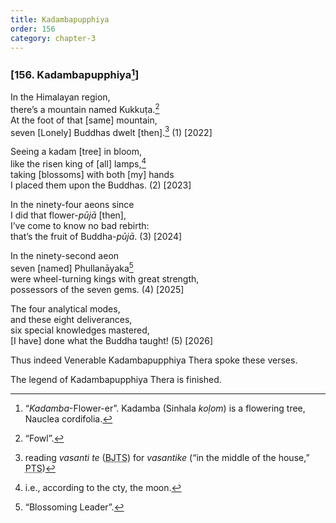 ```yaml
---
title: Kadambapupphiya
order: 156
category: chapter-3
---
```


### \[156. Kadambapupphiya[^1]\]

In the Himalayan region,  
there’s a mountain named Kukkuṭa.[^2]  
At the foot of that \[same\] mountain,  
seven \[Lonely\] Buddhas dwelt \[then\].[^3] (1) \[2022\]

Seeing a kadam \[tree\] in bloom,  
like the risen king of \[all\] lamps,[^4]  
taking \[blossoms\] with both \[my\] hands  
I placed them upon the Buddhas. (2) \[2023\]

In the ninety-four aeons since  
I did that flower-*pūjā* \[then\],  
I’ve come to know no bad rebirth:  
that’s the fruit of Buddha-*pūjā*. (3) \[2024\]

In the ninety-second aeon  
seven \[named\] Phullanāyaka[^5]  
were wheel-turning kings with great strength,  
possessors of the seven gems. (4) \[2025\]

The four analytical modes,  
and these eight deliverances,  
six special knowledges mastered,  
\[I have\] done what the Buddha taught! (5) \[2026\]

Thus indeed Venerable Kadambapupphiya Thera spoke these verses.

The legend of Kadambapupphiya Thera is finished.

[^1]: “*Kadamba*-Flower-er”. Kadamba (Sinhala *koḷom*) is a flowering tree, Nauclea cordifolia.

[^2]: “Fowl”.

[^3]: reading *vasanti te* (<abbr title="Buddha Jayanthi Tripitaka Series">BJTS</abbr>) for *vasantike* (“in the middle of the house,” <abbr title="Pali Text Society">PTS</abbr>)

[^4]: i.e., according to the cty, the moon.

[^5]: “Blossoming Leader”.
